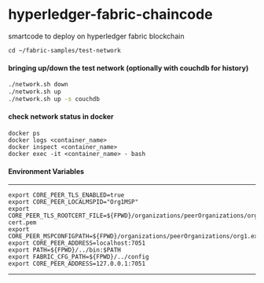 # hyperledger-fabric-chaincode
smartcode to deploy on hyperledger fabric blockchain


```git
cd ~/fabric-samples/test-network
```

#### bringing up/down the test network (optionally with couchdb for history)

```bash
./network.sh down
./network.sh up
./network.sh up -s couchdb
```

#### check network status in docker

```docker
docker ps
docker logs <container_name>
docker inspect <container_name>
docker exec -it <container_name> - bash
```

#### Environment Variables
____

```
export CORE_PEER_TLS_ENABLED=true
export CORE_PEER_LOCALMSPID="Org1MSP"
export CORE_PEER_TLS_ROOTCERT_FILE=${FPWD}/organizations/peerOrganizations/org1.example.com/tlsca/tlsca.org1.example.com-cert.pem
export CORE_PEER_MSPCONFIGPATH=${FPWD}/organizations/peerOrganizations/org1.example.com/users/Admin@org1.example.com/msp
export CORE_PEER_ADDRESS=localhost:7051
export PATH=${FPWD}/../bin:$PATH
export FABRIC_CFG_PATH=${FPWD}/../config
export CORE_PEER_ADDRESS=127.0.0.1:7051
```
____
